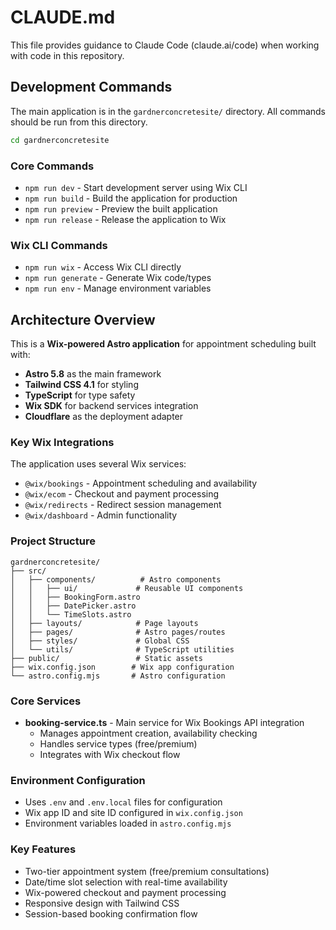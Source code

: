 # CLAUDE.md

This file provides guidance to Claude Code (claude.ai/code) when working with code in this repository.

## Development Commands

The main application is in the `gardnerconcretesite/` directory. All commands should be run from this directory.

```bash
cd gardnerconcretesite
```

### Core Commands
- `npm run dev` - Start development server using Wix CLI
- `npm run build` - Build the application for production
- `npm run preview` - Preview the built application
- `npm run release` - Release the application to Wix

### Wix CLI Commands
- `npm run wix` - Access Wix CLI directly
- `npm run generate` - Generate Wix code/types
- `npm run env` - Manage environment variables

## Architecture Overview

This is a **Wix-powered Astro application** for appointment scheduling built with:
- **Astro 5.8** as the main framework
- **Tailwind CSS 4.1** for styling
- **TypeScript** for type safety
- **Wix SDK** for backend services integration
- **Cloudflare** as the deployment adapter

### Key Wix Integrations
The application uses several Wix services:
- `@wix/bookings` - Appointment scheduling and availability
- `@wix/ecom` - Checkout and payment processing
- `@wix/redirects` - Redirect session management
- `@wix/dashboard` - Admin functionality

### Project Structure
```
gardnerconcretesite/
├── src/
│   ├── components/          # Astro components
│   │   ├── ui/             # Reusable UI components
│   │   ├── BookingForm.astro
│   │   ├── DatePicker.astro
│   │   └── TimeSlots.astro
│   ├── layouts/            # Page layouts
│   ├── pages/              # Astro pages/routes
│   ├── styles/             # Global CSS
│   └── utils/              # TypeScript utilities
├── public/                 # Static assets
├── wix.config.json        # Wix app configuration
└── astro.config.mjs       # Astro configuration
```

### Core Services
- **booking-service.ts** - Main service for Wix Bookings API integration
  - Manages appointment creation, availability checking
  - Handles service types (free/premium)
  - Integrates with Wix checkout flow

### Environment Configuration
- Uses `.env` and `.env.local` files for configuration
- Wix app ID and site ID configured in `wix.config.json`
- Environment variables loaded in `astro.config.mjs`

### Key Features
- Two-tier appointment system (free/premium consultations)
- Date/time slot selection with real-time availability
- Wix-powered checkout and payment processing
- Responsive design with Tailwind CSS
- Session-based booking confirmation flow